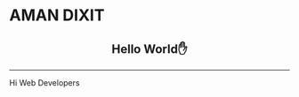 <!--
**AMAN123956/AMAN123956** is a ✨ _special_ ✨ repository because its `README.md` (this file) appears on your GitHub profile.
Here are some ideas to get you started:

- 🔭 I’m currently working on ...
- 🌱 I’m currently learning ...
- 👯 I’m looking to collaborate on ...
- 🤔 I’m looking for help with ...
- 💬 Ask me about ...
- 📫 How to reach me: ...
- 😄 Pronouns: ...
- ⚡ Fun fact: ...
-->
<h1>AMAN DIXIT</h1>
<i class="fab fa-linkedin"></i>

<h2 style="text-align:center">Hello World✋</h2>
<hr>
<div class="social-icons">
  Hi Web Developers
</div>
  

  
